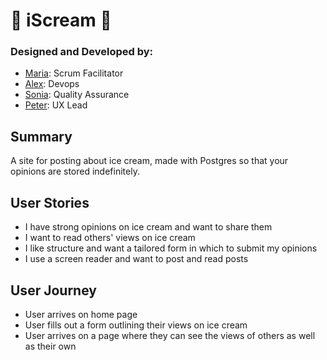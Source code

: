 # 🍦 iScream 🍨

### Designed and Developed by:
  - [Maria](https://github.com/mariaalouisaa): Scrum Facilitator
  - [Alex](https://github.com/lascellesabercrombie): Devops
  - [Sonia](https://github.com/sonianb): Quality Assurance
  - [Peter](https://github.com/PJSalter): UX Lead
    

## Summary

A site for posting about ice cream, made with Postgres so that your opinions are stored indefinitely.

## User Stories

- I have strong opinions on ice cream and want to share them
- I want to read others' views on ice cream
- I like structure and want a tailored form in which to submit my opinions
- I use a screen reader and want to post and read posts

## User Journey

- User arrives on home page
- User fills out a form outlining their views on ice cream
- User arrives on a page where they can see the views of others as well as their own




